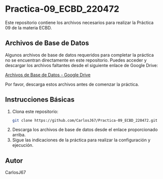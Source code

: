 # Practica-09_ECBD_220472

Este repositorio contiene los archivos necesarios para realizar la Práctica 09 de la materia ECBD.

## Archivos de Base de Datos

Algunos archivos de base de datos requeridos para completar la práctica no se encuentran directamente en este repositorio. Puedes acceder y descargar los archivos faltantes desde el siguiente enlace de Google Drive:

[Archivos de Base de Datos - Google Drive](https://drive.google.com/drive/folders/186oknGkakuvf6bPecbMB2j9YFAk5VeRq?usp=sharing)

Por favor, descarga estos archivos antes de comenzar la práctica.

## Instrucciones Básicas

1. Clona este repositorio:
   ```bash
   git clone https://github.com/CarlosJ67/Practica-09_ECBD_220472.git
   ```
2. Descarga los archivos de base de datos desde el enlace proporcionado arriba.
3. Sigue las indicaciones de la práctica para realizar la configuración y ejecución.

## Autor

CarlosJ67
